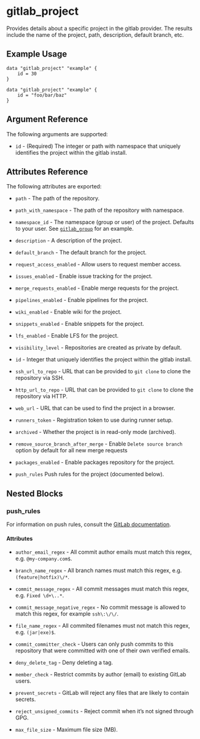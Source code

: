 # gitlab\_project

Provides details about a specific project in the gitlab provider. The results include the name of the project, path, description, default branch, etc.

## Example Usage

```hcl
data "gitlab_project" "example" {
	id = 30
}
```

```hcl
data "gitlab_project" "example" {
	id = "foo/bar/baz"
}
```

## Argument Reference

The following arguments are supported:

* `id` - (Required) The integer or path with namespace that uniquely identifies the project within the gitlab install.

## Attributes Reference

The following attributes are exported:

* `path` - The path of the repository.

* `path_with_namespace` - The path of the repository with namespace.

* `namespace_id` - The namespace (group or user) of the project. Defaults to your user.
  See [`gitlab_group`](../resources/group) for an example.

* `description` - A description of the project.

* `default_branch` - The default branch for the project.

* `request_access_enabled` - Allow users to request member access.

* `issues_enabled` - Enable issue tracking for the project.

* `merge_requests_enabled` - Enable merge requests for the project.

* `pipelines_enabled` - Enable pipelines for the project.

* `wiki_enabled` - Enable wiki for the project.

* `snippets_enabled` - Enable snippets for the project.

* `lfs_enabled` - Enable LFS for the project.

* `visibility_level` -  Repositories are created as private by default.

* `id` - Integer that uniquely identifies the project within the gitlab install.

* `ssh_url_to_repo` - URL that can be provided to `git clone` to clone the
  repository via SSH.

* `http_url_to_repo` - URL that can be provided to `git clone` to clone the
  repository via HTTP.

* `web_url` - URL that can be used to find the project in a browser.

* `runners_token` - Registration token to use during runner setup.

* `archived` - Whether the project is in read-only mode (archived).

* `remove_source_branch_after_merge` - Enable `Delete source branch` option by default for all new merge requests

* `packages_enabled` - Enable packages repository for the project.

* `push_rules` Push rules for the project (documented below).

## Nested Blocks

### push_rules

For information on push rules, consult the [GitLab documentation](https://docs.gitlab.com/ce/push_rules/push_rules.html#push-rules).

#### Attributes

* `author_email_regex` - All commit author emails must match this regex, e.g. `@my-company.com$`.

* `branch_name_regex` - All branch names must match this regex, e.g. `(feature|hotfix)\/*`.

* `commit_message_regex` - All commit messages must match this regex, e.g. `Fixed \d+\..*`.

* `commit_message_negative_regex` - No commit message is allowed to match this regex, for example `ssh\:\/\/`.

* `file_name_regex` - All commited filenames must not match this regex, e.g. `(jar|exe)$`.

* `commit_committer_check` - Users can only push commits to this repository that were committed with one of their own verified emails.

* `deny_delete_tag` - Deny deleting a tag.

* `member_check` - Restrict commits by author (email) to existing GitLab users.

* `prevent_secrets` - GitLab will reject any files that are likely to contain secrets.

* `reject_unsigned_commits` - Reject commit when it’s not signed through GPG.

* `max_file_size` - Maximum file size (MB).
